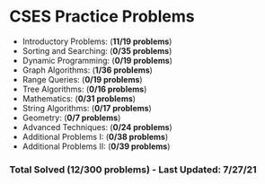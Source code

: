 # CSES Practice Problems

- Introductory Problems: (**11/19 problems**)
- Sorting and Searching: (**0/35 problems**)
- Dynamic Programming: (**0/19 problems**)
- Graph Algorithms: (**1/36 problems**)
- Range Queries: (**0/19 problems**)
- Tree Algorithms: (**0/16 problems**)
- Mathematics: (**0/31 problems**)
- String Algorithms: (**0/17 problems**)
- Geometry: (**0/7 problems**)
- Advanced Techniques: (**0/24 problems**)
- Additional Problems I: (**0/38 problems**)
- Additional Problems II: (**0/39 problems**)

### __**Total Solved (12/300 problems) - Last Updated: 7/27/21**__
